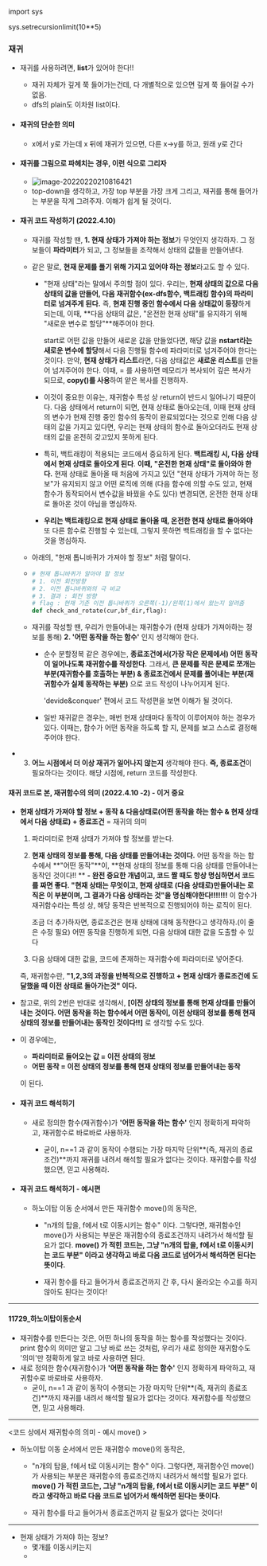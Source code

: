 import sys

sys.setrecursionlimit(10**5)



### 재귀

- 재귀를 사용하려면, **list**가 있어야 한다!!

  - 재귀 자체가 깊게 쭉 들어가는건데, 다 개별적으로 있으면 깊게 쭉 들어갈 수가 없음.
  - dfs의 plain도 이차원 list이다.



- #### 재귀의 단순한 의미

  - x에서 y로 가는데 x 뒤에 재귀가 있으면, 다른 x->y를 하고, 원래 y로 간다

  

- #### 재귀를 그림으로 파헤치는 경우, 이런 식으로 그리자

  - ![image-20220220210816421](C:\Users\4545a\AppData\Roaming\Typora\typora-user-images\image-20220220210816421.png)
  - top-down을 생각하고, 가장 top 부분을 가장 크게 그리고, 재귀를 통해 들어가는 부분을 작게 그려주자. 이해가 쉽게 될 것이다.



- #### 재귀 코드 작성하기 (2022.4.10)

  - 재귀를 작성할 땐, **1. 현재 상태가 가져야 하는 정보**가 무엇인지 생각하자. 그 정보들이 **파라미터**가 되고, 그 정보들을 조작해서 상태의 값들을 만들어낸다.

  - 같은 말로, **현재 문제를 풀기 위해 가지고 있어야 하는 정보**라고도 할 수 있다.

    - "현재 상태"라는 말에서 주의할 점이 있다. 우리는, **현재 상태의 값으로 다음 상태의 값을 만들어, 다음 재귀함수(ex-dfs함수, 백트래킹 함수)의 파라미터로 넘겨주게 된다.** 즉, **현재 진행 중인 함수에서 다음 상태값이 등장**하게 되는데, 이때, **다음 상태의 값은, "온전한 현재 상태"를 유지하기 위해 "새로운 변수로 할당"**해주어야 한다. 

      start로 어떤 값을 만들어 새로운 값을 만들었다면, 해당 값을 **nstart라는 새로운 변수에 할당**해서 다음 진행될 함수에 파라미터로 넘겨주어야 한다는 것이다. 만약, **현재 상태가 리스트**라면, 다음 상태값은 **새로운 리스트**를 만들어 넘겨주어야 한다. 이때, = 를 사용하면 메모리가 복사되어 깊은 복사가 되므로, **copy()를 사용**하여 얕은 복사를 진행하자.

    - 이것이 중요한 이유는, 재귀함수 특성 상 return이 반드시 일어나기 때문이다. 다음 상태에서 return이 되면, 현재 상태로 돌아오는데, 이때 현재 상태의 변수가 현재 진행 중인 함수의 동작이 완료되었다는 것으로 인해 다음 상태의 값을 가지고 있다면, 우리는 현재 상태의 함수로 돌아오더라도 현재 상태의 값을 온전히 갖고있지 못하게 된다.

    - 특히, 백트래킹이 적용되는 코드에서 중요하게 된다. **백트래킹 시, 다음 상태에서 현재 상태로 돌아오게 된다**. **이때, "온전한 현재 상태"로 돌아와야 한다.** 현재 상태로 돌아올 때 처음에 가지고 있던 "현재 상태가 가져야 하는 정보"가 유지되지 않고 어떤 로직에 의해 (다음 함수에 의할 수도 있고, 현재 함수가 동작되어서 변수값을 바꿨을 수도 있다) 변경되면, 온전한 현재 상태로 돌아온 것이 아님을 명심하자.

    - **우리는 백트래킹으로 현재 상태로 돌아올 때, 온전한 현재 상태로 돌아와야** 또 다른 함수로 진행할 수 있는데, 그렇지 못하면 백트래킹을 할 수 없다는 것을 명심하자.




  - 아래의, "현재 톱니바퀴가 가져야 할 정보" 처럼 말이다.

  - ```python
    # 현재 톱니바퀴가 알아야 할 정보
    # 1. 이전 회전방향
    # 2. 이전 톱니바퀴와의 극 비교
    # 3. 결과 : 회전 방향
    # flag : 현재 기준 이전 톱니바퀴가 오른쪽(-1)/왼쪽(1)에서 왔는지 알려줌
    def check_and_rotate(cur,bf_dir,flag):
    ```
    
    
    
  - 재귀를 작성할 땐, 우리가 만들어내는 재귀함수가 (현재 상태가 가져아하는 정보를 통해)  **2. '어떤 동작을 하는 함수'** 인지 생각해야 한다.

    - 순수 분할정복 같은 경우에는, **종료조건에서(가장 작은 문제에서) 어떤 동작이 일어나도록 재귀함수를 작성한다.** 그래서, **큰 문제를 작은 문제로 쪼개는 부분(재귀함수를 호출하는 부분) & 종료조건에서 문제를 풀어내는 부분(재귀함수가 실제 동작하는 부분)** 으로 코드 작성이 나누어지게 된다.

      'devide&conquer' 편에서 코드 작성편을 보면 이해가 될 것이다.

    - 일반 재귀같은 경우는, 매번 현재 상태마다 동작이 이루어져야 하는 경우가 있다. 이때는, 함수가 어떤 동작을 하도록 할 지, 문제를 보고 스스로 결정해주어야 한다.

    


- 3. **어느 시점에서 더 이상 재귀가 일어나지 않는지** 생각해야 한다. **즉, 종료조건**이 필요하다는 것이다. 해당 시점에, return 코드를 작성한다.

  

#### 재귀 코드로 본, 재귀함수의 의미 (2022.4.10 -2) - 이거 중요

- **현재 상태가 가져야 할 정보 + 동작 & 다음상태로(어떤 동작을 하는 함수 & 현재 상태에서 다음 상태로) + 종료조건** = 재귀의 의미

  1. 파라미터로 현재 상태가 가져야 할 정보를 받는다. 
  2. **현재 상태의 정보를 통해, 다음 상태를 만들어내는 것이다.** 어떤 동작을 하는 함수에서 **"어떤 동작"**이, **현재 상태의 정보를 통해 다음 상태를 만들어내는 동작인 것이다!! **
     **- 완전 중요한 개념이고, 코드 짤 때도 항상 명심하면서 코드를 짜면 좋다. "현재 상태는 무엇이고, 현재 상태로 (다음 상태로)만들어내는 로직은 이 부분이며, 그 결과가 다음 상태라는 것"을 명심해야한다!!!!!!!** 이 함수가 재귀함수라는 특성 상, 해당 동작은 반복적으로 진행되어야 하는 로직이 된다.
     
     조금 더 추가하자면, 종료조건은 현재 상태에 대해 동작한다고 생각하자.(이 줄은 수정 필요)
     어떤 동작을 진행하게 되면, 다음 상태에 대한 값을 도출할 수 있다
  3. 다음 상태에 대한 값을, 코드에 존재하는 재귀함수에 파라미터로 넣어준다.
  
  즉, 재귀함수란, 
  **"1,2,3의 과정을 반복적으로 진행하고 + 현재 상태가 종료조건에 도달했을 때 이전 상태로 돌아가는것" 이다.**



- 참고로, 위의 2번은 반대로 생각해서, **[이전 상태의 정보를 통해 현재 상태를 만들어내는 것이다. 어떤 동작을 하는 함수에서 어떤 동작이, 이전 상태의 정보를 통해 현재 상태의 정보를 만들어내는 동작인 것이다!!]** 로 생각할 수도 있다.

- 이 경우에는, 

  - **파라미터로 들어오는 값 = 이전 상태의 정보**
  - **어떤 동작 = 이전 상태의 정보를 통해 현재 상태의 정보를 만들어내는 동작**

  이 된다.




- #### 재귀 코드 해석하기

  - 새로 정의한 함수(재귀함수)가 **'어떤 동작을 하는 함수'** 인지 정확하게 파악하고, 재귀함수로 바로바로 사용하자. 

    - 굳이, n==1 과 같이 동작이 수행되는 가장 마지막 단위**(즉, 재귀의 종료조건)**까지 재귀를 내려서 해석할 필요가 없다는 것이다. 재귀함수를 작성했으면, 믿고 사용해라.

    

- #### 재귀 코드 해석하기 - 예시편

  - 하노이탑 이동 순서에서 만든 재귀함수 move()의 동작은,

    - "n개의 탑을, f에서 t로 이동시키는 함수" 이다. 그렇다면, 재귀함수인 move()가 사용되는 부분은 재귀함수의 종료조건까지 내려가서 해석할 필요가 없다. **move() 가 적힌 코드는, 그냥 "n개의 탑을, f에서 t로 이동시키는 코드 부분" 이라고 생각하고 바로 다음 코드로 넘어가서 해석하면 된다는 뜻이다.**

    - 재귀 함수를 타고 들어가서 종료조건까지 간 후, 다시 올라오는 수고를 하지 않아도 된다는 것이다!



---

#### 11729_하노이탑이동순서

- 재귀함수를 만든다는 것은, 어떤 하나의 동작을 하는 함수를 작성했다는 것이다. print 함수의 의미만 알고 그냥 바로 쓰는 것처럼, 우리가 새로 정의한 재귀함수도 '의미'만 정확하게 알고 바로 사용하면 된다.
- 새로 정의한 함수(재귀함수)가 **'어떤 동작을 하는 함수'** 인지 정확하게 파악하고, 재귀함수로 바로바로 사용하자. 
  - 굳이, n==1 과 같이 동작이 수행되는 가장 마지막 단위**(즉, 재귀의 종료조건)**까지 재귀를 내려서 해석할 필요가 없다는 것이다. 재귀함수를 작성했으면, 믿고 사용해라.


---

<코드 상에서 재귀함수의 의미 - 예시 move() >

- 하노이탑 이동 순서에서 만든 재귀함수 move()의 동작은,

  - "n개의 탑을, f에서 t로 이동시키는 함수" 이다. 그렇다면, 재귀함수인 move()가 사용되는 부분은 재귀함수의 종료조건까지 내려가서 해석할 필요가 없다. **move() 가 적힌 코드는, 그냥 "n개의 탑을, f에서 t로 이동시키는 코드 부분" 이라고 생각하고 바로 다음 코드로 넘어가서 해석하면 된다는 뜻이다.**

  - 재귀 함수를 타고 들어가서 종료조건까지 갈 필요가 없다는 것이다!

---



- 현재 상태가 가져야 하는 정보?
  - 몇개를 이동시키는지
  - 
